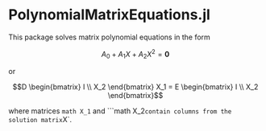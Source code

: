 # PolynomialMatrixEquations.jl

This package solves matrix polynomial equations in the form
```math
A_0 + A_1 X + A_2 X^2 = \bm{0}
```
or
```math
D \begin{bmatrix}
I \\ X_2
\end{bmatrix} X_1
=
E \begin{bmatrix}
I \\ X_2
\end{bmatrix}
```
 where matrices ```math X_1``` and ```math X_2` contain columns from the solution matrix
`X`.

